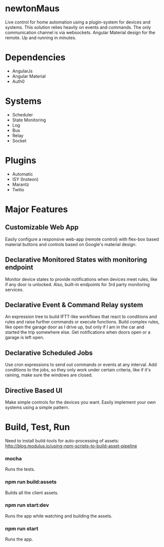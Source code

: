 # newtonMaus
Live control for home automation using a plugin-system for devices and systems.
This solution relies heavily on events and commands. The only communication channel 
is via websockets. Angular Material design for the remote. Up and running in minutes.

# Dependencies
* AngularJs
* Angular Material
* Auth0

# Systems
* Scheduler
* State Monitoring
* Log
* Bus
* Relay
* Socket

# Plugins
* Automatic
* ISY (Insteon)
* Marantz
* Twilio

# Major Features

## Customizable Web App
Easily configure a responsive web-app (remote control) with flex-box based material buttons and controls based on Google's material design.

## Declarative Monitored States with monitoring endpoint
Monitor device states to provide notifications when devices meet rules, like if any door
is unlocked. Also, built-in endpoints for 3rd party monitoring services.

## Declarative Event & Command Relay system
An expression tree to build IFTT-like workflows that react to conditions and rules and raise further
commands or execute functions. Build complex rules, like open the garage door as I drive up, but
only if I am in the car and started the trip somewhere else. Get notifications when doors open or a garage is left open.

## Declarative Scheduled Jobs
Use cron expressions to send out commands or events at any interval.
Add conditions to the jobs, so they only work under certain criteria, like
if it's raining, make sure the windows are closed.

## Directive Based UI
Make simple controls for the devices you want. Easily implement your own systems using a simple pattern.

# Build, Test, Run

Need to install build-tools for auto-processing of assets:
http://blog.modulus.io/using-npm-scripts-to-build-asset-pipeline

### mocha
Runs the tests.

### npm run build:assets
Builds all the client assets.

### npm run start:dev
Runs the app while watching and building the assets.

### npm run start
Runs the app.

